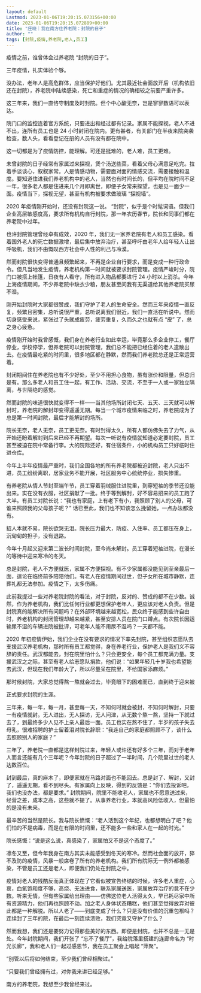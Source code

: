 ```yaml
---
layout: default
Lastmod: 2023-01-06T19:20:15.073156+00:00
date: 2023-01-06T19:20:15.072889+00:00
title: "庄晓｜我在南方住养老院：封院的日子"
author: ""
tags: [封院,疫情,养老院,老人,员工]
---
```


疫情之前，谁曾体会过养老院 “封院的日子”。

三年疫情，扎实体验个够。

没办法，老年人是高危群体，应当保护好他们。尤其最近社会面放开后（机构依旧还在封院），养老院中陆续感染，死亡和重症的情况的确相较之前要严重许多。

这三年来，我们一直恪守制度及时封院。但个中心酸无奈，岂是寥寥数语可以表达。

院门口的监控连着官方系统，只要进出和经过都有记录。家属不能探视，老人不进不出，连所有员工也是 24 小时封闭在院内。更有甚者，有关部门在半夜来院突袭检查，数人头，看看登记在册的人员有没有都在院中。

这一切都是为了疫情防控，能理解。可还是挺难的，老人难，员工更难。

未曾封院的日子经常有家属过来探视，煲个汤送些菜，看着父母心满意足吃完。拉着手谈谈心，叙叙家常。人是情感动物，需要面对面的情感交流，需要接触和温度。要知道住进我们养老机构中的老人，当然也有时间长的，但平均在院时间不足一年，很多老人都是住进来几个月即离世，即便子女常来探望，也是见一面少一面。疫情当下，探视无望，甚至有机构被要求做玻璃 “探视墙”。

2020 年疫情刚开始时，还没有封院这一说。 “封院”，似乎是个时髦词语。但我们企业高层敏感度高，要求所有机构自行封院，那一年农历春节，院长和同事们都在养老院中过年。

也许封院管理曾经卓有成效，2020 年，我们无一家养老院有老人和员工感染。看着国外老人的死亡数据激增，最后集中放弃治疗，甚至呼吁由老年人给年轻人让出呼吸机，我们不由慨叹西方社会中人性的利己与冷漠。

然而封院很快变得普通且频繁起来，不再是企业自行要求，而是变成一种行政命令。但凡当地发生疫情，养老机构第一时间就被要求封院管理。疫情严峻时分，院门口被搭上帐篷，日夜有人看守，所有进入物品都要进行 24 小时以上消杀。今年上海疫情期间，不少养老院中缺衣少粮，朋友甚至问我有无渠道给其他养老院买尿不湿。

刚开始封院时大家都很赞成，我们守护了老人的生命安全。然而三年来疫情一直反复，频繁且密集，总听说很严重，总听说离我们很近，我们一直活在听说中。然而切身感受来说，紧张过了头就成疲劳，疲劳重复，久而久之也就有点 “皮” 了，总之身心疲惫。

疫情刚开始时我曾感慨，我们身在养老行业如此幸运，毕竟那么多企业停工，餐厅停业，学校停学，但养老院可以封院管理，我们总不能把已经住着的老人遣散出去。在疫情最吃紧的时间里，很多地区都在静默，然而我们养老院总还是正常运营着。

封闭期间住在养老院也有不少好处，至少不用担心食物，虽有涨价和限量，但总归是有。那么多老人和员工住一起，有工作、活动、交流，不至于一人或一家独立隔离，与世隔绝的感觉。

然而封院的味道很快就变得不一样——当其他场所封闭七天、五天、三天就可以解封时，养老院的解封却变得遥遥无期。每当一个城市疫情来临之时，养老院成为了总是第一时间封院，最后才能解封的场所。

院长无奈，老人无奈，员工更无奈。有时封得太久，所有人都仿佛失去了力气，从开始还盼着解封到后来已经不再期望。每次一听说有疫情就知道必定要封院，员工甚至被迫在院中常备行李。大的院际还好，有住宿条件，小的机构员工只好临时住进仓库。

今年上半年疫情最严重时，我们全国各地的所有养老院都被迫封院，老人只出不进，员工纷纷离职，居家业务不能开展，社区服务中心统统停业，损失惨重。

有养老院从情人节封至端午节，员工穿着羽绒服住进院里，到穿短袖的季节还没能出来。实在没有衣服，社区捐献了一批。终于等到解封，好不容易招来的员工跑了大半。有员工对院长说：“我也有家庭，上有老下有小，我照顾了别人的父母，可谁来照顾我的父母孩子呢？” 话已至此，我们也不知该怎么挽留她，一点办法都没有。

招人本就不易，院长欲哭无泪。院长压力最大，防疫、入住率、员工都压在身上，沉甸甸的担子，没有退路。

今年十月起又迎来第二波长时间封院，至今尚未解封。员工穿着短袖进院，在漫长的等待中迎来寒冷的冬天。

总是封院，老人不方便就医，家属不方便探视。有不少家属都没能见到至亲最后一面，遑论在临终前多陪陪他们。有老人在疫情期间过世，但子女所在城市静默，连葬礼都无法参加。疫情之下，太多伤痛。

此前我提过一些对养老院封院的看法，对于封院，反对的、赞成的都不在少数。诚然，作为养老机构，我们比任何行业都更想保护老年人，更应该对老人负责。但是封院真的能解决所有问题吗？在外部环境越来越宽松，民众终于能感到些许自由时，养老机构的封闭管理却越来越紧，甚至安排人员在院门口蹲点。有次院长因运输尿不湿的车辆进院被批评，可老年人能不用尿不湿吗？一天都不能。

2020 年初疫情伊始，我们企业在没有要求的情况下率先封院，甚至组织志愿队去支援武汉养老机构，那时所有员工都觉得，身在养老行业，保护老人是我们义不容辞的责任。武汉都能去，封在院里怕什么？只会更安全，每个员工都充满力量。支援武汉之之际，甚至有老人给志愿队捐款，他们说：“如果年轻几十岁我也希望能去武汉，但现在我们年龄大了，所以尽量呆在院里，不给国家添麻烦。”

那时候封院，大家总觉得熬一熬就会过去，毕竟眼下的困难而已，直到终于迎来被

正式要求封院的生涯。

三年来，每一年，每一月，甚至每一天，不知何时就会被封，不知何时解封，只要一有疫情就封。无人进出，无人探访，无人问津，从无数个熬一熬，坚持一下就过去了，到最终多少人见不上亲人最后一面。员工也实在熬不住了，半岁的孩子失去母乳，很难招聘的护士留着泪对院长辞职：“我连自己的家庭都照顾不了，谈什么去照顾别人的家庭？”

三年了，养老院一直都是这样封院过来，年轻人或许还有好多个三年，而对于老年人而言还能有几个三年呢？今年封院的日子超过了一半时间，几个院里过世的老人达数百位。

封到最后，真的麻木了，即便家就在马路对面也不能回去。总是封了、解封，又封了，遥遥无期，看不到尽头。有家属向上反映，得到的反馈是：“你们去投诉吧，我们也没办法，都是要求。” 封院期间，院里不能收老人，家属也不愿意送过来，经营之差，成本之高，这些就不提了。从事养老行业，本就高风险低收入，但最怕的是没有未来。

最辛苦的当然是院长。我与院长愤慨：“老人活到这个年纪，也都想明白了吧？他们怕的不是病毒，而是在有限的时间里，还不能多一些和家人在一起的时光。”

院长感慨：“说是这么说，真感染了，家属怕又不是这个态度了。”

凛冬又至，但今年我身在南方其实未能感受到冬天的寒冷。然而社会面的放开，猝不及防的疫情，风暴一般席卷了所有的养老机构。我们所有院际无一例外都被感染，不管是员工还是老人，即便我们仍处在封院之中。

疫情对老人的残酷反而真正体现在了它看似被宣告终结的时候，许多老人重症，心衰，血氧饱和度不够，高烧、无法进食，联系家属送医，家属放弃治疗的竟不在少数。听来无情，但有些家属给出理由——仿佛这位老人活得太久，早已耗尽家中所有资源精力，他们再也照顾不动。加之老人身体状态糟糕，他们甚至觉得放弃对彼此都是一种解脱。所以人老了——到底变成了什么？只是没有价值的沉重包袱吗？连续封了三年的院，在最后一刻连续溃败，我们究竟又守护了什么？

然而我想，我们还是要努力记得那些美好的东西。即便是封院，也并不总是一无是处。今年封院期间，我们开张了 “忘不了餐厅”，我给院落里搭建的连廊命名为 “时光长廊”，我和老人们一起过感恩节，我在员工聚会上唱起 “萍聚”。

“别管以后将如何结束，至少我们曾经相聚过。”

“只要我们曾经拥有过，对你我来讲已经足够。”

南方的养老院，我想至少我曾经来过。

